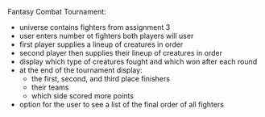 Fantasy Combat Tournament:
 - universe contains fighters from assignment 3
 - user enters number ot fighters both players will user
 - first player supplies a lineup of creatures in order
 - second player then supplies their lineup of creatures in order
 - display which type of creatures fought and which won after each round
 - at the end of the tournament display: 
	- the first, second, and third place finishers
	- their teams
	- which side scored more points
 - option for the user to see a list of the final order of all fighters